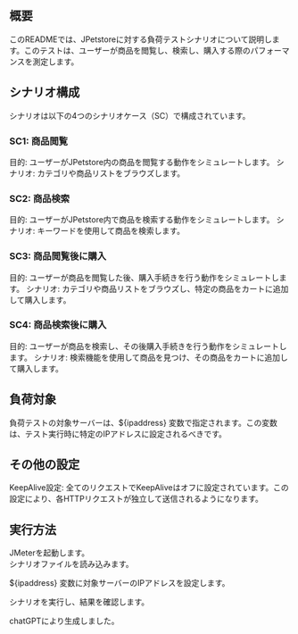 ## 概要
このREADMEでは、JPetstoreに対する負荷テストシナリオについて説明します。このテストは、ユーザーが商品を閲覧し、検索し、購入する際のパフォーマンスを測定します。

## シナリオ構成
シナリオは以下の4つのシナリオケース（SC）で構成されています。

### SC1: 商品閲覧

目的: ユーザーがJPetstore内の商品を閲覧する動作をシミュレートします。
シナリオ: カテゴリや商品リストをブラウズします。

### SC2: 商品検索
目的: ユーザーがJPetstore内で商品を検索する動作をシミュレートします。
シナリオ: キーワードを使用して商品を検索します。

### SC3: 商品閲覧後に購入
目的: ユーザーが商品を閲覧した後、購入手続きを行う動作をシミュレートします。
シナリオ: カテゴリや商品リストをブラウズし、特定の商品をカートに追加して購入します。

### SC4: 商品検索後に購入
目的: ユーザーが商品を検索し、その後購入手続きを行う動作をシミュレートします。
シナリオ: 検索機能を使用して商品を見つけ、その商品をカートに追加して購入します。

## 負荷対象
負荷テストの対象サーバーは、${ipaddress} 変数で指定されます。この変数は、テスト実行時に特定のIPアドレスに設定されるべきです。

## その他の設定
KeepAlive設定: 全てのリクエストでKeepAliveはオフに設定されています。この設定により、各HTTPリクエストが独立して送信されるようになります。

## 実行方法

JMeterを起動します。<br>
シナリオファイルを読み込みます。<br>

${ipaddress} 変数に対象サーバーのIPアドレスを設定します。<br>

シナリオを実行し、結果を確認します。<br>

chatGPTにより生成しました。